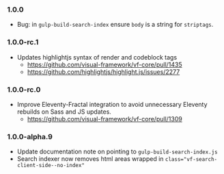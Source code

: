 ### 1.0.0

* Bug: in `gulp-build-search-index` ensure `body` is a string for `striptags`.

### 1.0.0-rc.1

* Updates highlightjs syntax of render and codeblock tags
  * https://github.com/visual-framework/vf-core/pull/1435
  * https://github.com/highlightjs/highlight.js/issues/2277

### 1.0.0-rc.0

* Improve Eleventy-Fractal integration to avoid unnecessary Eleventy rebuilds on Sass and JS updates.
  * https://github.com/visual-framework/vf-core/pull/1309

### 1.0.0-alpha.9

* Update documentation note on pointing to `gulp-build-search-index.js`
* Search indexer now removes html areas wrapped in `class="vf-search-client-side--no-index"`
